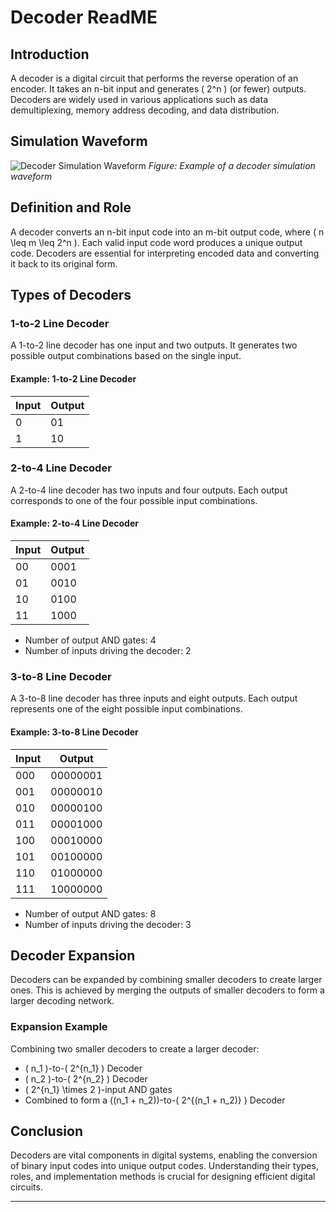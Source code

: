 # Decoder ReadME

## Introduction

A decoder is a digital circuit that performs the reverse operation of an encoder. It takes an n-bit input and generates \( 2^n \) (or fewer) outputs. Decoders are widely used in various applications such as data demultiplexing, memory address decoding, and data distribution.

## Simulation Waveform
![Decoder Simulation Waveform](image.png)
*Figure: Example of a decoder simulation waveform*

## Definition and Role

A decoder converts an n-bit input code into an m-bit output code, where \( n \leq m \leq 2^n \). Each valid input code word produces a unique output code. Decoders are essential for interpreting encoded data and converting it back to its original form.

## Types of Decoders

### 1-to-2 Line Decoder

A 1-to-2 line decoder has one input and two outputs. It generates two possible output combinations based on the single input.

#### Example: 1-to-2 Line Decoder

| Input | Output |
|-------|--------|
| 0     | 01     |
| 1     | 10     |

### 2-to-4 Line Decoder

A 2-to-4 line decoder has two inputs and four outputs. Each output corresponds to one of the four possible input combinations.

#### Example: 2-to-4 Line Decoder

| Input | Output |
|-------|--------|
| 00    | 0001   |
| 01    | 0010   |
| 10    | 0100   |
| 11    | 1000   |

- Number of output AND gates: 4
- Number of inputs driving the decoder: 2

### 3-to-8 Line Decoder

A 3-to-8 line decoder has three inputs and eight outputs. Each output represents one of the eight possible input combinations.

#### Example: 3-to-8 Line Decoder

| Input | Output   |
|-------|----------|
| 000   | 00000001 |
| 001   | 00000010 |
| 010   | 00000100 |
| 011   | 00001000 |
| 100   | 00010000 |
| 101   | 00100000 |
| 110   | 01000000 |
| 111   | 10000000 |

- Number of output AND gates: 8
- Number of inputs driving the decoder: 3

## Decoder Expansion

Decoders can be expanded by combining smaller decoders to create larger ones. This is achieved by merging the outputs of smaller decoders to form a larger decoding network.

### Expansion Example

Combining two smaller decoders to create a larger decoder:

- \( n_1 \)-to-\( 2^{n_1} \) Decoder
- \( n_2 \)-to-\( 2^{n_2} \) Decoder
- \( 2^{n_1} \times 2 \)-input AND gates
- Combined to form a \((n_1 + n_2)\)-to-\( 2^{(n_1 + n_2)} \) Decoder

## Conclusion

Decoders are vital components in digital systems, enabling the conversion of binary input codes into unique output codes. Understanding their types, roles, and implementation methods is crucial for designing efficient digital circuits.

---

